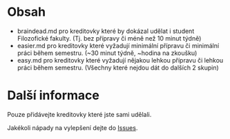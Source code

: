 # Obsah
- braindead.md pro kreditovky které by dokázal udělat i student Filozofické fakulty. (Tj. bez přípravy či méně než 10 minut týdně)
- easier.md pro kreditovky které vyžadují minimální přípravu či minimální práci během semestru. (~30 minut týdně, ~hodina na zkoušku)
- easy.md pro kreditovky které vyžadují nějakou lehkou přípravu či lehkou práci během semestru. (Všechny které nejdou dát do dalších 2 skupin)

# Další informace

Pouze přidávejte kreditovky které jste sami udělali.

Jakékoli nápady na vylepšení dejte do [Issues](https://github.com/Marcuss2/FI-MUNI-Kreditovky/issues).
